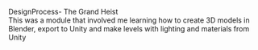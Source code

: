 DesignProcess- The Grand Heist
<br> This was a module that involved me learning how to create 3D models in Blender, export to Unity and make levels with lighting and materials from Unity
